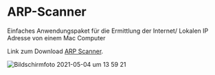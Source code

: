 # ARP-Scanner

Einfaches Anwendungspaket für die Ermittlung der Internet/ Lokalen IP Adresse von einem Mac Computer

Link zum Download <a href="https://raw.githubusercontent.com/UnixCro/ARP-Scanner/main/ARP%20Scanner.zip">ARP Scanner</a>.

![Bildschirmfoto 2021-05-04 um 13 59 21](https://user-images.githubusercontent.com/70098046/117000329-34e56500-ace1-11eb-8a85-ec586b84d1e1.jpg)

